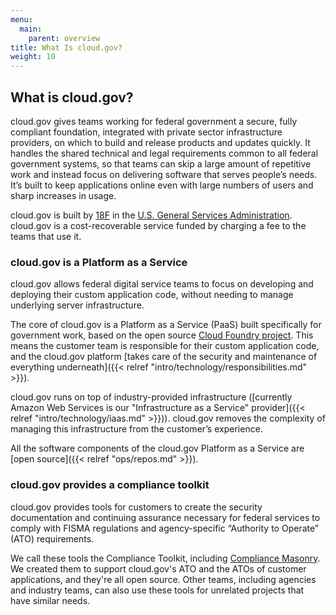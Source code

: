 ```yaml
---
menu:
  main:
    parent: overview
title: What Is cloud.gov?
weight: 10
---
```


## What is cloud.gov?

cloud.gov gives teams working for federal government a secure, fully compliant foundation, integrated with private sector infrastructure providers, on which to build and release products and updates quickly. It handles the shared technical and legal requirements common to all federal government systems, so that teams can skip a large amount of repetitive work and instead focus on delivering software that serves people’s needs. It’s built to keep applications online even with large numbers of users and sharp increases in usage.

cloud.gov is built by [18F](https://18f.gsa.gov/) in the [U.S. General Services Administration](http://www.gsa.gov/portal/category/100000). cloud.gov is a cost-recoverable service funded by charging a fee to the teams that use it. 

### cloud.gov is a Platform as a Service

cloud.gov allows federal digital service teams to focus on developing and deploying their custom application code, without needing to manage underlying server infrastructure.

The core of cloud.gov is a Platform as a Service (PaaS) built specifically for government work, based on the open source [Cloud Foundry project](http://www.cloudfoundry.org/). This means the customer team is responsible for their custom application code, and the cloud.gov platform [takes care of the security and maintenance of everything underneath]({{< relref "intro/technology/responsibilities.md" >}}).

cloud.gov runs on top of industry-provided infrastructure ([currently Amazon Web Services is our "Infrastructure as a Service" provider]({{< relref "intro/technology/iaas.md" >}})). cloud.gov removes the complexity of managing this infrastructure from the customer’s experience.

All the software components of the cloud.gov Platform as a Service are [open source]({{< relref "ops/repos.md" >}}).

### cloud.gov provides a compliance toolkit

cloud.gov provides tools for customers to create the security documentation and continuing assurance necessary for federal services to comply with FISMA regulations and agency-specific “Authority to Operate” (ATO) requirements.

We call these tools the Compliance Toolkit, including [Compliance Masonry](https://github.com/opencontrol/compliance-masonry). We created them to support cloud.gov's ATO and the ATOs of customer applications, and they're all open source. Other teams, including agencies and industry teams, can also use these tools for unrelated projects that have similar needs.